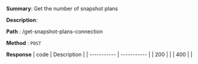 **Summary**: Get the number of snapshot plans

**Description**:

**Path** : /get-snapshot-plans-connection

**Method** : `POST`

**Response**
| code      | Description |
| ----------- | ----------- |
|  200   |       |
|  400   |       |

